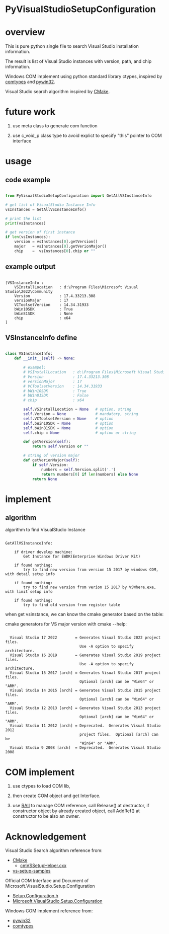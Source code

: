 # PyVisualStudioSetupConfiguration


# overview

This is pure python single file to search Visual Studio installation information.

The result is list of Visual Studio instances with version, path, and chip information.

Windows COM implement using python standard library ctypes, inspired by [comtypes](https://github.com/enthought/comtypes) and [pywin32](https://github.com/mhammond/pywin32).

Visual Studio search algorithm inspired by [CMake](https://github.com/Kitware/CMake).


# future work

1. use meta class to generate com function

2. use c_void_p class type to avoid explict to specify "this" pointer to COM interface


# usage

## code example

```python

from PyVisualStudioSetupConfiguration import GetAllVSInstanceInfo

# get list of VisualStudio Instance Info
vsInstances = GetAllVSInstanceInfo()

# print the list
print(vsInstances)

# get version of first instance
if len(vsInstances):
    version = vsInstances[0].getVersion()
    major   = vsInstances[0].getVerionMajor()
    chip    =  vsInstances[0].chip or ""

```

## example output

```text

[VSInstanceInfo :
    VSInstallLocation   : d:\Program Files\Microsoft Visual Studio\2022\Community
    Version             : 17.4.33213.308
    versionMajor        : 17
    VCToolsetVersion    : 14.34.31933
    bWin10SDK           : True
    bWin81SDK           : None
    chip                : x64
]
```

## VSInstanceInfo define

```python

class VSInstanceInfo:
    def __init__(self) -> None:

        # exampel:
        # VSInstallLocation   : d:\Program Files\Microsoft Visual Studio\2022\Community
        # Version             : 17.4.33213.308
        # versionMajor        : 17
        # VCToolsetVersion    : 14.34.31933
        # bWin10SDK           : True
        # bWin81SDK           : False
        # chip                : x64

        self.VSInstallLocation = None   # option, string
        self.Version = None             # mandatory, string
        self.VCToolsetVersion = None    # option
        self.bWin10SDK = None           # option
        self.bWin81SDK = None           # option
        self.chip = None                # option or string

        def getVersion(self):
            return self.Version or ""

        # string of version major
        def getVerionMajor(self):
            if self.Version:
                numbers = self.Version.split('.')
                return numbers[0] if len(numbers) else None
            return None

```

# implement

## algorithm

algorithm to find VisualStudio Instance

```text

GetAllVSInstanceInfo:

    if driver develop machine:
        Get Instance for EWDK(Enterprise Windows Driver Kit)

    if found nothing:
        try to find new version from version 15 2017 by windows COM, with detail setup info
    
    if found nothing:
        try to find new version from verion 15 2017 by VSWhere.exe, with limit setup info

    if found nothing:
        try to find old version from register table
```

when get vsinstance, we can know the cmake generator based on the table:

cmake generators for VS major version with cmake --help:
```text

  Visual Studio 17 2022        = Generates Visual Studio 2022 project files.
                                 Use -A option to specify architecture.
  Visual Studio 16 2019        = Generates Visual Studio 2019 project files.
                                 Use -A option to specify architecture.
  Visual Studio 15 2017 [arch] = Generates Visual Studio 2017 project files.
                                 Optional [arch] can be "Win64" or "ARM".
  Visual Studio 14 2015 [arch] = Generates Visual Studio 2015 project files.
                                 Optional [arch] can be "Win64" or "ARM".
  Visual Studio 12 2013 [arch] = Generates Visual Studio 2013 project files.
                                 Optional [arch] can be "Win64" or "ARM".
  Visual Studio 11 2012 [arch] = Deprecated.  Generates Visual Studio 2012
                                 project files.  Optional [arch] can be
                                 "Win64" or "ARM".
  Visual Studio 9 2008 [arch]  = Deprecated.  Generates Visual Studio 2008

```


# COM implement

1. use ctypes to load COM lib,

2. then create COM object and get Interface.

3. use [RAII](https://en.wikipedia.org/wiki/Resource_acquisition_is_initialization) to manage COM reference, call Release() at destructor, if constructor object by already created object, call AddRef() at constructor to be also an owner.




# Acknowledgement

Visual Studio Search algorithm reference from:

* [CMake](https://github.com/Kitware/CMake)
    * [cmVSSetupHelper.cxx](https://github.com/Kitware/CMake/blob/7b49424489b7c1a6ba5487e6dfcf227be74e6720/Source/cmVSSetupHelper.cxx)
* [vs-setup-samples](https://github.com/microsoft/vs-setup-samples)

Official COM Interface and Document of Microsoft.VisualStudio.Setup.Configuration

* [Setup.Configuration.h](https://www.nuget.org/packages/Microsoft.VisualStudio.Setup.Configuration.Native/)
* [Microsoft.VisualStudio.Setup.Configuration](https://learn.microsoft.com/en-us/dotnet/api/microsoft.visualstudio.setup.configuration?view=visualstudiosdk-2022)


Windows COM implement reference from:

* [pywin32](https://github.com/mhammond/pywin32)
* [comtypes](https://github.com/enthought/comtypes)
